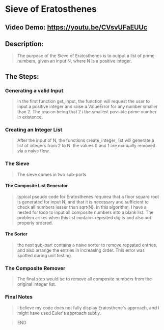 # Sieve of Eratosthenes

## Video Demo: <https://youtu.be/CVsvUFaEUUc>

## Description:
> The purpose of the Sieve of Eratosthenes is to output a list of prime numbers, given an input N, where N is a positive integer.

## The Steps:
### Generating a valid Input
> in the first function get_input, the function will request the user to input a positive integer and raise a ValueError for any number smaller than 2. The reason being that
> 2 i the smallest possible prime number in existence.

### Creating an Integer List
> After the input of N, the functions create_integer_list will generate a list of integers from 2 to N. the values 0 and 1 are manually removed via a naive flow.

### The Sieve
> The sieve comes in two sub-parts

#### The Composite List Generator
> typical pseudo code for Eratosthenes requirea that a floor square root is generated for input N, and that it is necessary and sufficient to check all numbers lesser than
> sqrt(N). In this algorithm, I have a nested for loop to input all composite numbers into a blank list. The problem arises when this list contains repeated digits and also
> not properly ordered.

#### The Sorter
> the next sub-part contains a naive sorter to remove repeated entries, and also arrange the entries in increasing order. This error was spotted during unit testing.

### The Composite Remover
> The final step would be to remove all composite numbers from the original integer list.

### Final Notes
> I believe my code does not fully display Eratosthene's approach, and I might have used Euler's approach subtly.

> END